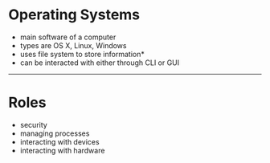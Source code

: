 # Operating Systems
- main software of a computer
- types are OS X, Linux, Windows
- uses file system to store information*
- can be interacted with either through CLI or GUI

---

# Roles
- security
- managing processes
- interacting with devices
- interacting with hardware